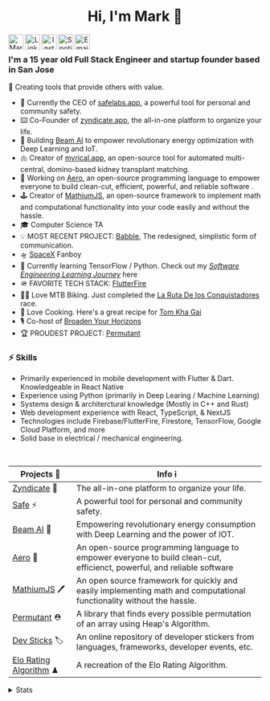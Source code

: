 
<h1 align="center"> <b>Hi, I'm Mark 👋</b></h1>

<p align='center'>
<a href="https://twitter.com/MarkMusic2727">
  <img align="left" alt="Mark Music| Twitter" width="30px" src="https://i.ibb.co/nb5cF4h/twitter.png" />
</a>
<a href="https://www.linkedin.com">
  <img align="left" alt="Linkedin" width="30px" src="https://i.ibb.co/s2Hzm4t/61109.png" />
</a>
<a href="https://www.instagram.com/markmusic2727/">
  <img align="left" alt="Instagram" width="30px" src="https://i.ibb.co/ggb3yxk/insta.png" />
</a>
<a href="https://open.spotify.com/user/wxz5d0in64yl12jqba74n4n39?si=R1Ad2ur1Tuq7zBG4MjUr9A">
  <img align="left" alt="Spotify" width="30px" src="https://i.ibb.co/vk4Z96V/Spotify-Logo.png" />
</a>
<a href="mailto:markmusic999@gmail.com">
  <img align="left" alt="Email" width="30px" src="https://i.ibb.co/FB5PR40/mail.png" />
</a>
</p>

<br />

### I'm a 15 year old Full Stack Engineer and startup founder based in San Jose

🙌 Creating tools that provide others with value.

- 🔧  Currently the CEO of [safelabs.app](https://www.safelabs.app), a powerful tool for personal and community safety.
- ⌨️   Co-Founder of [zyndicate.app](https://www.zyndicate.app/), the all-in-one platform to organize your life.
- 🧠  Building [Beam AI](https://website-7qxh9e77r.vercel.app/) to empower revolutionary energy optimization with Deep Learning and IoT.
- 🫁 Creator of [myrical.app](https://github.com/myrical-app/), an open-source tool for automated multi-central, domino-based kidney transplant matching.
- 🚀  Working on [Aero](https://github.com/aero-lang/aero), an open-source programming language to empower everyone to build clean-cut, efficient, powerful, and reliable software .
- 🕹  Creator of [MathiumJS](http://mathiumjs.surge.sh/docs/), an open-source framework to implement math and computational functionality into your code easily and without the hassle.
- 🎓 Computer Science TA
- 💡  MOST RECENT PROJECT: [Babble](https://github.com/markmusic2727/babble), The redesigned, simplistic form of communication.
- 🛸  [SpaceX](https://www.spacex.com/) Fanboy
- 🌱  Currently learning TensorFlow / Python. Check out my [_Software Engineering Learning Journey_](https://github.com/markmusic2727/learning) here
- 🪖  FAVORITE TECH STACK: [FlutterFire](https://firebase.flutter.dev/)
- 🚵‍♂️  Love MTB Biking. Just completed the [La Ruta De los Conquistadores](https://www.larutadelosconquistadores.com/home) race.
- 🌮  Love Cooking. Here's a great recipe for [Tom Kha Gai](https://40aprons.com/tom-kha-soup-whole30/)
- 🎙  Co-host of [Broaden Your Horizons](https://podcasts.apple.com/us/podcast/broaden-your-horizons/id1506491023)
- 🏆  PROUDEST PROJECT: [Permutant](https://github.com/markmusic2727/permutant)

### ⚡️ Skills

- Primarily experienced in mobile development with Flutter & Dart. Knowledgeable in React Native
- Experience using Python (primarily in Deep Learing / Machine Learning)
- Systems design & architerctural knowledge (Mostly in C++ and Rust)
- Web development experience with React, TypeScript, & NextJS
- Technologies include Firebase/FlutterFire, Firestore, TensorFlow, Google Cloud Platform, and more
- Solid base in electrical / mechanical engineering.

<br />

| Projects 🚧 | Info ℹ️ |
|--------------------------------------------------|------------------------------------------------------------------------------------------------|
| [Zyndicate](https://www.zyndicate.app) 🦄 | The all-in-one platform to organize your life. |
| [Safe](https://www.safelabs.app) ⚡️ | A powerful tool for personal and community safety. |
| [Beam AI](https://website.beam-ai.vercel.app/) 🧠 | Empowering revolutionary energy consumption with Deep Learning and the power of IOT. |
| [Aero](https://github.com/aero-lang/aero) 🚀 |  An open-source programming language to empower everyone to build clean-cut, efficienct, powerful, and reliable software |
| [MathiumJS](https://www.mathium.surge.sh) 🖊 | An open source framework for quickly and easily implementing math and computational functionality without the hassle. |
| [Permutant](https://github.com/markmusic2727/permutant) ⛑ | A library that finds every possible permutation of an array using Heap's Algorithm. |
| [Dev Sticks](https://github.com/markmusic2727/dev_sticks) 🏷 | An online repository of developer stickers from languages, frameworks, developer events, etc. |
| [Elo Rating Algorithm](https://github.com/markmusic2727/elo_rating_algorithm) ♟ | A recreation of the Elo Rating Algorithm. |



<details>
<summary>Stats</summary>                                                                                                                                                                                                                                                             
<br /> 
<br /> 
  
Profile Views Since January 4th
  
![Profile Views Since January 4th](https://komarev.com/ghpvc/?username=markmusic2727d&style=flat-square)

![Mark's Github Stats](https://github-readme-stats.vercel.app/api?username=markmusic2727&count_private=true&show_icons=true&theme=algolia)

[![wakatime stats](https://github-readme-stats.vercel.app/api/wakatime?username=markmusic2727)](https://github.com/anuraghazra/github-readme-stats)
</details>

<br />
<br />
<br />
